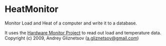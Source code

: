 # HeatMonitor
Monitor Load and Heat of a computer and write it to a database.

It uses the [Hardware Monitor Project](http://openhardwaremonitor.org) to read out load and temperature data.
Copyright (c) 2009, Andrey Gliznetsov (a.gliznetsov@gmail.com)
